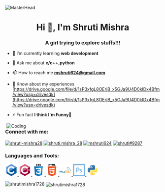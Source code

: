 ![MasterHead](https://www.linkpicture.com/q/github-profile-1.jpg)

<h1 align="center">Hi 👋, I'm Shruti Mishra</h1>
<h3 align="center">A girl trying to explore stuffs!!!</h3>

- 🌱 I’m currently learning **web development**

- 💬 Ask me about **c/c++,python**

- 📫 How to reach me **mshruti624@gmail.com**

- 📄 Know about my experiences [https://drive.google.com/file/d/1sP3xfgL8OErjB_x5GJa9U4D0kIDx4Bfm/view?usp=drivesdk](https://drive.google.com/file/d/1sP3xfgL8OErjB_x5GJa9U4D0kIDx4Bfm/view?usp=drivesdk)

- ⚡ Fun fact **I think I'm Funny🤪**

<img align="right" alt="Coding" width="500" src="https://linkpicture.com/q/4ad4fef79c0097177e379df350a9c3ee-removebg-preview-removebg-preview-2.png">
<h3 align="left">Connect with me:</h3>
<p align="left">
<a href="https://linkedin.com/in/shruti-mishra28" target="blank"><img align="center" src="https://raw.githubusercontent.com/rahuldkjain/github-profile-readme-generator/master/src/images/icons/Social/linked-in-alt.svg" alt="shruti-mishra28" height="30" width="40" /></a>
<a href="https://instagram.com/shruti.mishra_28" target="blank"><img align="center" src="https://raw.githubusercontent.com/rahuldkjain/github-profile-readme-generator/master/src/images/icons/Social/instagram.svg" alt="shruti.mishra_28" height="30" width="40" /></a>
<a href="https://www.hackerrank.com/mshruti624" target="blank"><img align="center" src="https://raw.githubusercontent.com/rahuldkjain/github-profile-readme-generator/master/src/images/icons/Social/hackerrank.svg" alt="mshruti624" height="30" width="40" /></a>
<a href="https://discord.gg/shruti#9287" target="blank"><img align="center" src="https://raw.githubusercontent.com/rahuldkjain/github-profile-readme-generator/master/src/images/icons/Social/discord.svg" alt="shruti#9287" height="30" width="40" /></a>
</p>

<h3 align="left">Languages and Tools:</h3>
<p align="left"> <a href="https://www.cprogramming.com/" target="_blank" rel="noreferrer"> <img src="https://raw.githubusercontent.com/devicons/devicon/master/icons/c/c-original.svg" alt="c" width="40" height="40"/> </a> <a href="https://www.w3schools.com/cpp/" target="_blank" rel="noreferrer"> <img src="https://raw.githubusercontent.com/devicons/devicon/master/icons/cplusplus/cplusplus-original.svg" alt="cplusplus" width="40" height="40"/> </a> <a href="https://www.w3schools.com/css/" target="_blank" rel="noreferrer"> <img src="https://raw.githubusercontent.com/devicons/devicon/master/icons/css3/css3-original-wordmark.svg" alt="css3" width="40" height="40"/> </a> <a href="https://www.w3.org/html/" target="_blank" rel="noreferrer"> <img src="https://raw.githubusercontent.com/devicons/devicon/master/icons/html5/html5-original-wordmark.svg" alt="html5" width="40" height="40"/> </a> <a href="https://www.mysql.com/" target="_blank" rel="noreferrer"> <img src="https://raw.githubusercontent.com/devicons/devicon/master/icons/mysql/mysql-original-wordmark.svg" alt="mysql" width="40" height="40"/> </a> <a href="https://www.photoshop.com/en" target="_blank" rel="noreferrer"> <img src="https://raw.githubusercontent.com/devicons/devicon/master/icons/photoshop/photoshop-line.svg" alt="photoshop" width="40" height="40"/> </a> <a href="https://www.python.org" target="_blank" rel="noreferrer"> <img src="https://raw.githubusercontent.com/devicons/devicon/master/icons/python/python-original.svg" alt="python" width="40" height="40"/> </a> </p>
<p><img align="left" src="https://github-readme-stats.vercel.app/api/top-langs?username=shrutimishra1728&show_icons=true&theme=dark&title_color=765ea1&text_color=f1eaea&hide_border=true&cache_seconds=1815&locale=en&layout=compact" alt="shrutimishra1728" /></p>
<p>&nbsp;<img align="center" src="https://github-readme-stats.vercel.app/api?username=shrutimishra1728&show_icons=true&theme=dark&title_color=765ea1&text_color=f1eaea&hide_border=true&cache_seconds=1815&locale=en" alt="shrutimishra1728" /></p>
